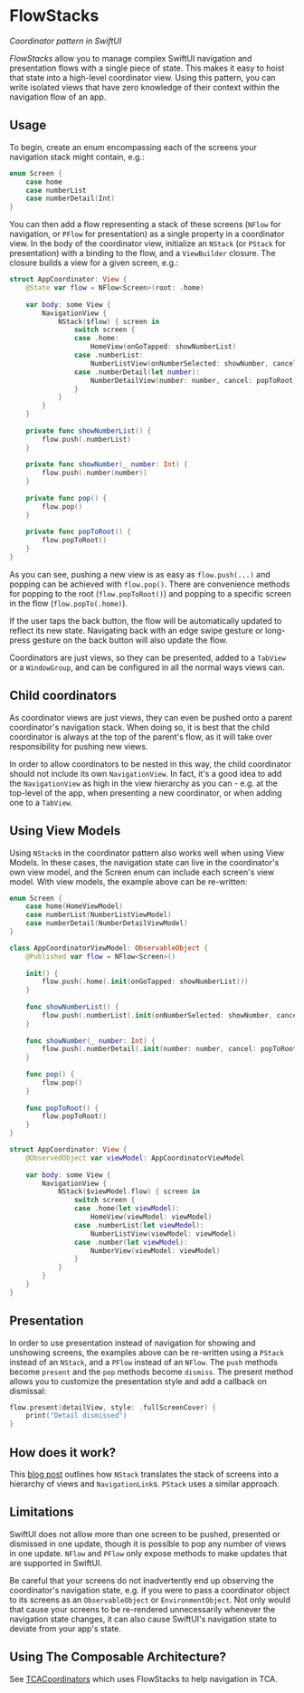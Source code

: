 # FlowStacks
_Coordinator pattern in SwiftUI_

*FlowStacks* allow you to manage complex SwiftUI navigation and presentation flows with a single piece of state. This makes it easy to hoist that state into a high-level coordinator view. Using this pattern, you can write isolated views that have zero knowledge of their context within the navigation flow of an app.

## Usage

To begin, create an enum encompassing each of the screens your navigation stack might contain, e.g.:

```swift
enum Screen {
    case home
    case numberList
    case numberDetail(Int)
}
```

You can then add a flow representing a stack of these screens (`NFlow` for navigation, or `PFlow` for presentation) as a single property in a coordinator view. In the body of the coordinator view, initialize an `NStack` (or `PStack` for presentation) with a binding to the flow, and a `ViewBuilder` closure. The closure builds a view for a given screen, e.g.:

```swift
struct AppCoordinator: View {
    @State var flow = NFlow<Screen>(root: .home)
    
    var body: some View {
        NavigationView {
            NStack($flow) { screen in
                switch screen {
                case .home:
                    HomeView(onGoTapped: showNumberList)
                case .numberList:
                    NumberListView(onNumberSelected: showNumber, cancel: pop)
                case .numberDetail(let number):
                    NumberDetailView(number: number, cancel: popToRoot)
                }
            }
        }
    }
    
    private func showNumberList() {
        flow.push(.numberList)
    }
    
    private func showNumber(_ number: Int) {
        flow.push(.number(number))
    }
    
    private func pop() {
        flow.pop()
    }
    
    private func popToRoot() {
        flow.popToRoot()
    }
}
```

As you can see, pushing a new view is as easy as `flow.push(...)` and popping can be achieved with `flow.pop()`. There are convenience methods for popping to the root (`flow.popToRoot()`) and popping to a specific screen in the flow (`flow.popTo(.home)`). 

If the user taps the back button, the flow will be automatically updated to reflect its new state. Navigating back with an edge swipe gesture or long-press gesture on the back button will also update the flow.

Coordinators are just views, so they can be presented, added to a `TabView` or a `WindowGroup`, and can be configured in all the normal ways views can. 

## Child coordinators

As coordinator views are just views, they can even be pushed onto a parent coordinator's navigation stack. When doing so, it is best that the child coordinator is always at the top of the parent's flow, as it will take over responsibility for pushing new views. 

In order to allow coordinators to be nested in this way, the child coordinator should not include its own `NavigationView`. In fact, it's a good idea to add the `NavigationView` as high in the view hierarchy as you can - e.g. at the top-level of the app, when presenting a new coordinator, or when adding one to a `TabView`.

## Using View Models

Using `NStack`s in the coordinator pattern also works well when using View Models. In these cases, the navigation state can live in the coordinator's own view model, and the Screen enum can include each screen's view model. With view models, the example above can be re-written:

```swift
enum Screen {
    case home(HomeViewModel)
    case numberList(NumberListViewModel)
    case numberDetail(NumberDetailViewModel)
}

class AppCoordinatorViewModel: ObservableObject {
    @Published var flow = NFlow<Screen>()
    
    init() {
        flow.push(.home(.init(onGoTapped: showNumberList)))
    }
    
    func showNumberList() {
        flow.push(.numberList(.init(onNumberSelected: showNumber, cancel: pop)))
    }
    
    func showNumber(_ number: Int) {
        flow.push(.numberDetail(.init(number: number, cancel: popToRoot)))
    }
    
    func pop() {
        flow.pop()
    }
    
    func popToRoot() {
        flow.popToRoot()
    }
}

struct AppCoordinator: View {
    @ObservedObject var viewModel: AppCoordinatorViewModel
    
    var body: some View {
        NavigationView {
            NStack($viewModel.flow) { screen in
                switch screen {
                case .home(let viewModel):
                    HomeView(viewModel: viewModel)
                case .numberList(let viewModel):
                    NumberListView(viewModel: viewModel)
                case .number(let viewModel):
                    NumberView(viewModel: viewModel)
                }
            }
        }
    }
}
```

## Presentation

In order to use presentation instead of navigation for showing and unshowing screens, the examples above can be re-written using a `PStack` instead of an `NStack`, and a `PFlow` instead of an `NFlow`. The `push` methods become `present` and the `pop` methods become `dismiss`. The present method allows you to customize the presentation style and add a callback on dismissal:

```swift
flow.present(detailView, style: .fullScreenCover) {
    print("Detail dismissed")
}
```

## How does it work? 

This [blog post](https://johnpatrickmorgan.github.io/2021/07/03/NStack/) outlines how `NStack` translates the stack of screens into a hierarchy of views and `NavigationLink`s. `PStack` uses a similar approach.

## Limitations

SwiftUI does not allow more than one screen to be pushed, presented or dismissed in one update, though it is possible to pop any number of views in one update. `NFlow` and `PFlow` only expose methods to make updates that are supported in SwiftUI.

Be careful that your screens do not inadvertently end up observing the coordinator's navigation state, e.g. if you were to pass a coordinator object to its screens as an `ObservableObject` or `EnvironmentObject`. Not only would that cause your screens to be re-rendered unnecessarily whenever the navigation state changes, it can also cause SwiftUI's navigation state to deviate from your app's state. 

## Using The Composable Architecture?

See [TCACoordinators](https://github.com/johnpatrickmorgan/TCACoordinators) which uses FlowStacks to help navigation in TCA.
